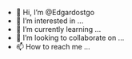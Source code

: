- 👋 Hi, I’m @Edgardostgo
- 👀 I’m interested in ...
- 🌱 I’m currently learning ...
- 💞️ I’m looking to collaborate on ...
- 📫 How to reach me ...

<!---
Edgardostgo/Edgardostgo is a ✨ special ✨ repository because its `README.md` (this file) appears on your GitHub profile.
You can click the Preview link to take a look at your changes.
--->
